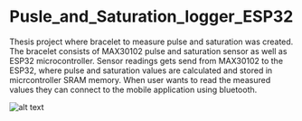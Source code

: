 # Pusle_and_Saturation_logger_ESP32

<p> Thesis project where bracelet to measure pulse and saturation was created. The bracelet consists of MAX30102 pulse and saturation sensor as well as ESP32 microcontroller. Sensor readings gets send from MAX30102 to the ESP32, where pulse and saturation values are calculated and stored in micrcontroller SRAM memory. When user wants to read the measured values they can connect to the mobile application using bluetooth.</p>

![alt text](https://github.com/PiotrWesoly/Pulse_and_Saturation_logger/blob/master/device%20with%20app.png?raw=true)
